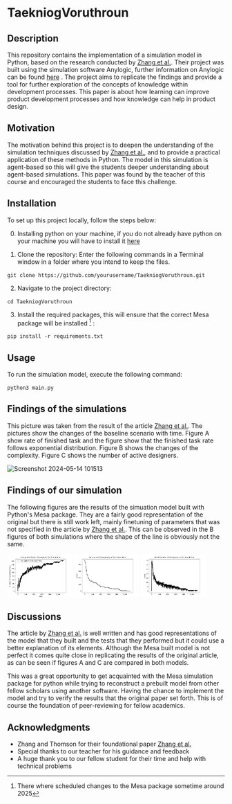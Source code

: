 # TaekniogVoruthroun

## Description
This repository contains the implementation of a simulation model in Python, based on the research conducted by [Zhang et al.][Zhang]. Their project was built using the simulation software Anylogic, further information on Anylogic can be found [here](https://www.anylogic.com) . The project aims to replicate the findings and provide a tool for further exploration of the concepts of knowledge within development processes. This paper is about how learning can improve product development processes and how knowledge can help in product design.

## Motivation
The motivation behind this project is to deepen the understanding of the simulation techniques discussed by [Zhang et al.][Zhang], and to provide a practical application of these methods in Python. The model in this simulation is agent-based so this will give the students deeper understanding about agent-based simulations. This paper was found by the teacher of this course and encouraged the students to face this challenge.

## Installation
To set up this project locally, follow the steps below:

0. Installing python on your machine, if you do not already have python on your machine you will have to install it [here](https://www.python.org/downloads/)

1. Clone the repository:
Enter the following commands in a Terminal window in a folder where you intend to keep the files.
```
git clone https://github.com/yourusername/TaekniogVoruthroun.git
```
2. Navigate to the project directory:

``` 
cd TaekniogVoruthroun
```
3. Install the required packages, this will ensure that the correct Mesa package will be installed [^1] :

```
pip install -r requirements.txt
```
## Usage
To run the simulation model, execute the following command:

```
python3 main.py
```

## Findings of the simulations

This picture was taken from the result of the article [Zhang et al.][Zhang]. The pictures show the changes of the baseline scenario with time. Figure A show rate of finished task and the figure show that the finished task rate follows exponential distribution. Figure B shows the changes of the complexity. Figure C shows the number of active designers.

![Screenshot 2024-05-14 101513](https://github.com/Tarnarsson/TaekniogVoruthroun/assets/80471217/d8a270a6-f522-4c53-9099-7129848db1af)

## Findings of our simulation

The following figures are the results of the simuation model built with Python's Mesa package. They are a fairly good representation of the original but there is still work left, mainly finetuning of parameters that was not specified in the article by [Zhang et al.][Zhang]. This can be observed in the B figures of both simulations where the shape of the line is obviously not the same. 

<p float="left">
  <img src="img/completed_tasks_plot.png" width="30%" />
  <img src="img/unresolved_complexity.png" width="30%" /> 
  <img src="img/number_of_designers.png" width="30%" />
</p>



## Discussions 
The article by [Zhang et al.][Zhang] is well written and has good representations of the model that they built and the tests that they performed but it could use a better explanation of its elements. Although the Mesa built model is not perfect it comes quite close in replicating the results of the original article, as can be seen if figures A and C are compared in both models.

This was a great opportunity to get acquainted with the Mesa simulation package for python while trying to reconstruct a prebuilt model from other fellow scholars using another software. Having the chance to implement the model and try to verify the results that the original paper set forth. This is of course the foundation of peer-reviewing for fellow academics.

## Acknowledgments
- Zhang and Thomson for their foundational paper [Zhang et al.][Zhang]
- Special thanks to our teacher for his guidance and feedback
- A huge thank you to our fellow student for their time and help with technical problems

[Zhang]: https://link.springer.com/article/10.1007/s00163-017-0274-3
[^1]: There where scheduled changes to the Mesa package sometime around 2025
